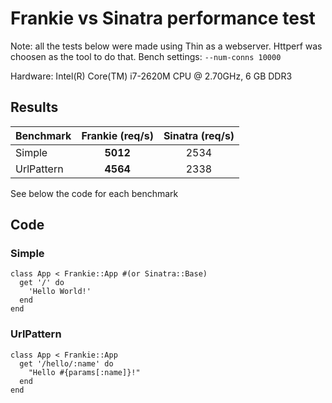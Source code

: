 # Frankie vs Sinatra performance test

Note: all the tests below were made using Thin as a webserver. Httperf was
choosen as the tool to do that. Bench settings: `--num-conns 10000`

Hardware: Intel(R) Core(TM) i7-2620M CPU @ 2.70GHz, 6 GB DDR3

## Results

| Benchmark | Frankie (req/s) | Sinatra (req/s) |
|-----------|:---------------:|:---------------:|
| Simple    |__5012__         |2534             |
| UrlPattern|__4564__         |2338             |

See below the code for each benchmark

## Code
### Simple

    class App < Frankie::App #(or Sinatra::Base)
      get '/' do
        'Hello World!'
      end
    end
    
### UrlPattern
    class App < Frankie::App
      get '/hello/:name' do
        "Hello #{params[:name]}!"
      end
    end



